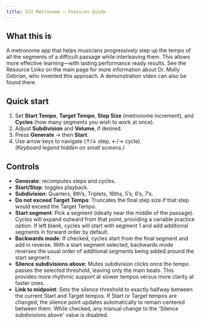 ```yaml
---
title: ICU Metronome — Features Guide
---
```


## What this is

A metronome app that helps musicians progressively step up the tempo of all the segments of a difficult passage while interleaving them. This allows more effective learning—with lasting performance ready results. See the Resource Links on the main page for more information about Dr. Molly Gebrian, who invented this approach. A demonstration video can also be found there.

## Quick start

1. Set **Start Tempo**, **Target Tempo**, **Step Size** (metronome increment), and **Cycles** (how many segments you wish to work at once).
2. Adjust **Subdivision** and **Volume**, if desired.
3. Press **Generate** → then **Start**.
4. Use arrow keys to navigate (↑/↓ step, ←/→ cycle).  
   *(Keyboard legend hidden on small screens.)*

## Controls

- **Generate**: recomputes steps and cycles.
- **Start/Stop**: toggles playback.
- **Subdivision**: Quarters, 8th’s, Triplets, 16ths, 5’s, 6’s, 7’s.
- **Do not exceed Target Tempo**: Truncates the final step size if that step would exceed the Target Tempo.
- **Start segment**: Pick a segment (ideally near the middle of the passage). Cycles will expand outward from that point, providing a variable practice option. If left blank, cycles will start with segment 1 and add additional segments in forward order by default.
- **Backwards mode**: If checked, cycles start from the final segment and add in reverse. With a start segment selected, backwards mode reverses the usual order of additional segments being added around the start segment.
- **Silence subdivisions above**: Mutes subdivision clicks once the tempo passes the selected threshold, leaving only the main beats. This provides more rhythmic support at slower tempos versus more clarity at faster ones.
- **Link to midpoint**: Sets the silence threshold to exactly halfway between the current Start and Target tempos. If Start or Target tempos are changed, the silence point updates automatically to remain centered between them. While checked, any manual change to the 'Silence subdivisions above' value is disabled.
